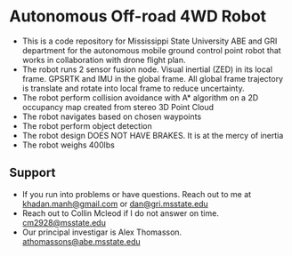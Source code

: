 # Autonomous Off-road 4WD Robot
  - This is a code repository for Mississippi State University ABE and GRI department for the autonomous mobile ground control point robot that works in collaboration with drone flight plan.
  - The robot runs 2 sensor fusion node. Visual inertial (ZED) in its local frame. GPSRTK and IMU in the global frame. All global frame trajectory is translate and rotate into local frame to reduce uncertainty. 
  - The robot perform collision avoidance with A* algorithm on a 2D occupancy map created from stereo 3D Point Cloud
  - The robot navigates based on chosen waypoints
  - The robot perform object detection
  - The robot design DOES NOT HAVE BRAKES. It is at the mercy of inertia
  - The robot weighs 400lbs
## Support
  - If you run into problems or have questions. Reach out to me at khadan.manh@gmail.com or dan@gri.msstate.edu
  - Reach out to Collin Mcleod if I do not answer on time. cm2928@msstate.edu
  - Our principal investigar is Alex Thomasson. athomassons@abe.msstate.edu
